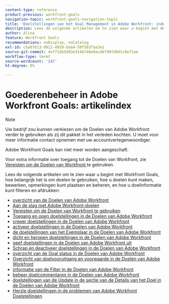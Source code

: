 ```yaml
---
content-type: reference
product-previous: workfront-goals
navigation-topic: workfront-goals-navigation-topic
title: 'Doelstellingen van het Goal Management in Adobe Workfront: index van artikel'
description: Lees de volgende artikelen om te zien waar u begint met Workfront Goals, hoe belangrijk het is om doelen te gebruiken, hoe u doelen kunt maken, bewerken, opmerkingen kunt plaatsen en beheren, en hoe u doelinformatie kunt filteren en afdrukken.
author: Alina
feature: Workfront Goals
recommendations: noDisplay, noCatalog
exl-id: cba07613-9912-4929-bda4-50f503faa3e1
source-git-commit: 4ef71db5d93e314b746e8acdbf90fd041c6e71ae
workflow-type: tm+mt
source-wordcount: '247'
ht-degree: 0%

---
```


# Goederenbeheer in Adobe Workfront Goals: artikelindex

<!--Audited: 10/2025-->

>[!NOTE]
>
>Uw bedrijf zou kunnen verkiezen om de Doelen van Adobe Workfront verder te gebruiken als zij dit pakket in het verleden kochten. U moet voor meer informatie contact opnemen met uw accountvertegenwoordiger.
>
>Adobe Workfront Goals kan niet meer worden aangeschaft.
>
>Voor extra informatie over toegang tot de Doelen van Workfront, zie [ Vereisten om de Doelen van Workfront ](/help/quicksilver/workfront-goals/goal-management/access-needed-for-wf-goals.md) te gebruiken.

<!--Old:

>[!IMPORTANT]
>
>Your organization must have the following to use the functionality described in this article:
>
>* For the new plan and license structure*:
>
>   * An Ultimate plan 
>    
>* For the current plan and license structure: 
>
>   * A Pro or higher 
>   * An Adobe Workfront Goals license in addition to a Workfront license.
>
>*For information, see [Access requirements in Workfront documentation](/help/quicksilver/administration-and-setup/add-users/access-levels-and-object-permissions/access-level-requirements-in-documentation.md). 
>
>
>Contact your Workfront account manager to learn about a Workfront Goals license.
>
>For additional information about access to Workfront Goals, see [Requirements to use Workfront Goals](/help/quicksilver/workfront-goals/goal-management/access-needed-for-wf-goals.md).
-->

Lees de volgende artikelen om te zien waar u begint met Workfront Goals, hoe belangrijk het is om doelen te gebruiken, hoe u doelen kunt maken, bewerken, opmerkingen kunt plaatsen en beheren, en hoe u doelinformatie kunt filteren en afdrukken:

* [ overzicht van de Doelen van Adobe Workfront ](../../workfront-goals/goal-management/wf-goals-overview.md)
* [Aan de slag met Adobe Workfront-doelen](../../workfront-goals/goal-management/getting-started-with-wf-goals.md)
* [ Vereisten om de Doelen van Workfront te gebruiken ](../../workfront-goals/goal-management/access-needed-for-wf-goals.md)
* [ Toegang en open doelstellingen in de Doelen van Adobe Workfront ](../../workfront-goals/goal-management/access-goals-in-wf-goals.md)
* [ creeer doelstellingen in de Doelen van Adobe Workfront ](../../workfront-goals/goal-management/create-goals.md)
* [ activeer doelstellingen in de Doelen van Adobe Workfront ](../../workfront-goals/goal-management/activate-goals.md)
* [ de doelstellingen van het Exemplaar in de Doelen van Adobe Workfront ](../../workfront-goals/goal-management/copy-goals.md)
* [ dicht en heropen doelstellingen in de Doelen van Adobe Workfront ](../../workfront-goals/goal-management/close-and-reopen-goals.md)
* [ geef doelstellingen in de Doelen van Adobe Workfront uit ](../../workfront-goals/goal-management/edit-goals.md)
* [ Schrap en deactiveer doelstellingen in de Doelen van Adobe Workfront ](../../workfront-goals/goal-management/delete-and-deactivate-goals.md)
* [ overzicht van de Goal status in de Doelen van Adobe Workfront ](../../workfront-goals/goal-management/goal-status-overview.md)
* [ Overzicht van doelvooruitgang en voorwaarde in de Doelen van Adobe Workfront ](../../workfront-goals/goal-management/calculate-goal-progress.md)
* [ informatie van de Filter in de Doelen van Adobe Workfront ](../../workfront-goals/goal-management/filter-information-wf-goals.md)
* [ beheer doelcommentaren in de Doelen van Adobe Workfront ](../../workfront-goals/goal-management/manage-goal-comments.md)
* [ doelstellingen van de Update in de sectie van de Details van het Doel in de Doelen van Adobe Workfront ](../../workfront-goals/goal-management/update-goals-in-goal-details-panel.md)
* [Herzie doelstellingen in de problemen van Adobe Workfront Doelstellingen](../../workfront-goals/goal-management/view-in-trouble-goals.md)
